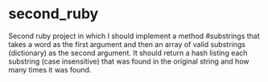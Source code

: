 # second_ruby
Second ruby project in which I should implement a method #substrings that takes a word as the first argument and then an array of valid substrings (dictionary) as the second argument. It should return a hash listing each substring (case insensitive) that was found in the original string and how many times it was found.

